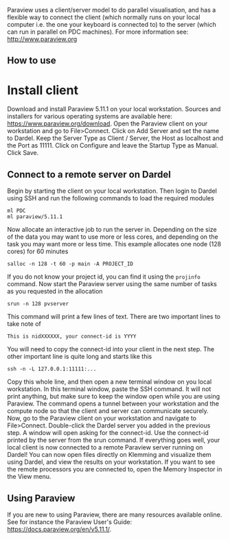 Paraview uses a client/server model to do parallel visualisation, and has a
flexible way to connect the client (which normally runs on  your local computer
i.e. the one your keyboard is connected to) to the server (which can run in
parallel on PDC machines).  For more information see: http://www.paraview.org


## How to use


# Install client
Download and install Paraview 5.11.1 on your local workstation. Sources and installers for various operating systems are available here: https://www.paraview.org/download.
Open the Paraview client on your workstation and go to File>Connect. Click on Add Server and set the name to Dardel. Keep the Server Type as Client / Server, the Host as localhost and the Port as 11111. Click on Configure and leave the Startup Type as Manual. Click Save.

## Connect to a remote server on Dardel
Begin by starting the client on your local workstation.
Then login to Dardel using SSH and run the following commands to load the
required modules
```
ml PDC
ml paraview/5.11.1
```
Now allocate an interactive job to run the server in. Depending on the size of the data you may want to use more or less cores, and depending on the task you may want more or less time. This example allocates one node (128 cores) for 60 minutes
```
salloc -n 128 -t 60 -p main -A PROJECT_ID
```
If you do not know your project id, you can find it using the ``projinfo`` command.
Now start the Paraview server using the same number of tasks as you requested in the allocation
```
srun -n 128 pvserver
```
This command will print a few lines of text. There are two important lines to take note of
```
This is nidXXXXXX, your connect-id is YYYY
```
You will need to copy the connect-id into your client in the next step. The other important line is quite long and starts like this
```
ssh -n -L 127.0.0.1:11111:...
```
Copy this whole line, and then open a new terminal window on you local workstation. In this terminal window, paste the SSH command. It will not print anything, but make sure to keep the window open while you are using Paraview. The command opens a tunnel between your workstation and the compute node so that the client and server can communicate securely.
Now, go to the Paraview client on your workstation and navigate to File>Connect. Double-click the Dardel server you added in the previous step. A window will open asking for the connect-id. Use the connect-id printed by the server from the srun command.
If everything goes well, your local client is now connected to a remote Paraview server running on Dardel! You can now open files directly on Klemming and visualize them using Dardel, and view the results on your workstation. If you want to see the remote processors you are connected to, open the Memory Inspector in the View menu.

## Using Paraview
If you are new to using Paraview, there are many resources available online. See for instance the Paraview User's Guide: https://docs.paraview.org/en/v5.11.1/.

